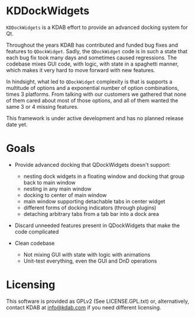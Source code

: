 KDDockWidgets
==============

`KDDockWidgets` is a KDAB effort to provide an advanced docking system for Qt.

Throughout the years KDAB has contributed and funded bug fixes and features to `QDockWidget`.
Sadly, the `QDockWidget` code is in such a state that each bug fix took many days
and sometimes caused regressions. The codebase mixes GUI code, with logic, with state
in a spaghetti manner, which makes it very hard to move forward with new features.

In hindsight, what led to `QDockWidget` complexity is that is supports a multitude
of options and a exponential number of option combinations, times 3 platforms. From
talking with our customers we gathered that none of them cared about most of those options,
and all of them wanted the same 3 or 4 missing features.

This framework is under active development and has no planned release date yet.


Goals
=====
- Provide advanced docking that QDockWidgets doesn't support:
  - nesting dock widgets in a floating window and docking that group back to main window
  - nesting in any main window
  - docking to center of main window
  - main window supporting detachable tabs in center widget
  - different forms of docking indicators (through plugins)
  - detaching arbitrary tabs from a tab bar into a dock area

- Discard unneeded features present in QDockWidgets that make the code complicated

- Clean codebase
  - Not mixing GUI with state with logic with animations
  - Unit-test everything, even the GUI and DnD operations


Licensing
=========

This software is provided as GPLv2 (See LICENSE.GPL.txt) or, alternatively,
contact KDAB at <info@kdab.com> if you need different licensing.
